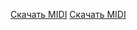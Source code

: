<a href="https://https://yantar78.github.io/midi-host//https://Alekseev%20-%20Пьяное%20солнце%20(minus%204).mid" download>Скачать MIDI</a>
<a href="https://github.com/yantar78/midi-host/blob/main/joytouchbytouch_Joy.mid" download>Скачать MIDI</a>
